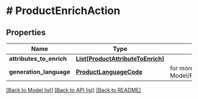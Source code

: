 # # ProductEnrichAction


## Properties 


Name | Type | Description | Notes
------------ | ------------- | ------------- | -------------
**attributes_to_enrich**| [**List[ProductAttributeToEnrich]**](ProductAttributeToEnrich.md) |   | [optional]
**generation_language**| [**ProductLanguageCode**](ProductLanguageCode.md) |  for more information please, see Model/ProductLanguageCode.php  | [optional]


[[Back to Model list]](../../README.md#models) [[Back to API list]](../../README.md#endpoints) [[Back to README]](../../README.md)

